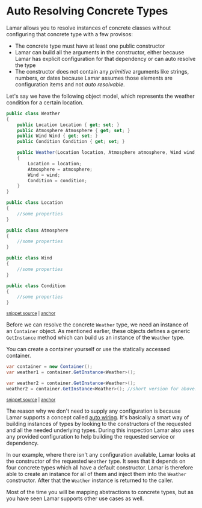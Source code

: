 # Auto Resolving Concrete Types

Lamar allows you to resolve instances of concrete classes without configuring that concrete type with a few provisos:

* The concrete type must have at least one public constructor
* Lamar can build all the arguments in the constructor, either because Lamar has explicit configuration for that dependency or can auto resolve the type
* The constructor does not contain any _primitive_ arguments like strings, numbers, or dates because Lamar assumes those elements are configuration items and not _auto resolvable_.

Let's say we have the following object model, which represents the weather condition for a certain location.

<!-- snippet: sample_concrete-weather-model -->
<a id='snippet-sample_concrete-weather-model'></a>
```cs
public class Weather
{
    public Location Location { get; set; }
    public Atmosphere Atmosphere { get; set; }
    public Wind Wind { get; set; }
    public Condition Condition { get; set; }

    public Weather(Location location, Atmosphere atmosphere, Wind wind, Condition condition)
    {
        Location = location;
        Atmosphere = atmosphere;
        Wind = wind;
        Condition = condition;
    }
}

public class Location
{
    //some properties
}

public class Atmosphere
{
    //some properties
}

public class Wind
{
    //some properties        
}

public class Condition
{
    //some properties        
}
```
<sup><a href='https://github.com/JasperFx/lamar/blob/master/src/StructureMap.Testing/Samples/model.cs#L92-L129' title='Snippet source file'>snippet source</a> | <a href='#snippet-sample_concrete-weather-model' title='Start of snippet'>anchor</a></sup>
<!-- endSnippet -->

Before we can resolve the concrete `Weather` type, we need an instance of an `Container` object. As mentioned earlier, these objects defines a generic `GetInstance` method which can build us an instance of the `Weather` type.

You can create a container yourself or use the statically accessed container.

<!-- snippet: sample_quickstart-resolve-concrete-types -->
<a id='snippet-sample_quickstart-resolve-concrete-types'></a>
```cs
var container = new Container();
var weather1 = container.GetInstance<Weather>();

var weather2 = container.GetInstance<Weather>();
weather2 = container.GetInstance<Weather>(); //short version for above.
```
<sup><a href='https://github.com/JasperFx/lamar/blob/master/src/StructureMap.Testing/Samples/quickstart/resolving_instances.cs#L44-L50' title='Snippet source file'>snippet source</a> | <a href='#snippet-sample_quickstart-resolve-concrete-types' title='Start of snippet'>anchor</a></sup>
<!-- endSnippet -->

The reason why we don't need to supply any configuration is because Lamar supports a concept called [auto wiring](/guide/ioc/auto-wiring). It's basically a smart way of building instances of types by looking to the constructors of the requested and all the needed underlying types. During this inspection Lamar also uses any provided configuration to help building the requested service or dependency.

In our example, where there isn't any configuration available, Lamar looks at the constructor of the requested `Weather` type. It sees that it depends on four concrete types which all have a default constructor. Lamar is therefore able to create an instance for all of them and inject them into the `Weather` constructor. After that the `Weather` instance is returned to the caller.

Most of the time you will be mapping abstractions to concrete types, but as you have seen Lamar supports other use cases as well.
